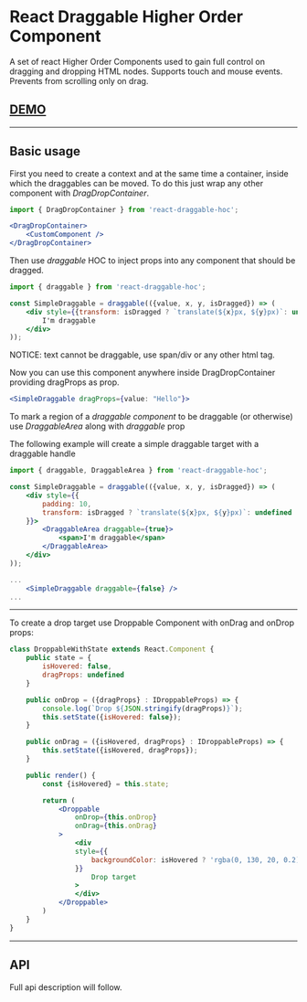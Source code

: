 # React Draggable Higher Order Component

A set of react Higher Order Components used to gain full control on dragging and dropping HTML nodes. Supports touch and mouse events. Prevents from scrolling only on drag.

## [DEMO](https://codesandbox.io/s/github/dsimushkin/react-draggable-hoc/tree/master/demo)

---

## Basic usage

First you need to create a context and at the same time a container, inside which the draggables can be moved. To do this just wrap any other component with _DragDropContainer_.

```jsx
import { DragDropContainer } from 'react-draggable-hoc';

<DragDropContainer>
    <CustomComponent />
</DragDropContainer>
```

Then use _draggable_ HOC to inject props into any component that should be dragged. 
```jsx
import { draggable } from 'react-draggable-hoc';

const SimpleDraggable = draggable(({value, x, y, isDragged}) => (
    <div style={{transform: isDragged ? `translate(${x}px, ${y}px)`: undefined}}>
        I'm draggable
    </div>
));
```
NOTICE: text cannot be draggable, use span/div or any other html tag.

Now you can use this component anywhere inside DragDropContainer providing dragProps as prop.

```jsx
<SimpleDraggable dragProps={value: "Hello"}>
```

To mark a region of a _draggable component_ to be draggable (or otherwise) use _DraggableArea_ along with _draggable_ prop

The following example will create a simple draggable target with a draggable handle

```jsx
import { draggable, DraggableArea } from 'react-draggable-hoc';

const SimpleDraggable = draggable(({value, x, y, isDragged}) => (
    <div style={{
        padding: 10,
        transform: isDragged ? `translate(${x}px, ${y}px)`: undefined
    }}>
        <DraggableArea draggable={true}>
            <span>I'm draggable</span>
        </DraggableArea>
    </div>
));

...
    <SimpleDraggable draggable={false} />
...
```

---

To create a drop target use Droppable Component with onDrag and onDrop props:
```jsx
class DroppableWithState extends React.Component {
    public state = {
        isHovered: false,
        dragProps: undefined
    }

    public onDrop = ({dragProps} : IDroppableProps) => {
        console.log(`Drop ${JSON.stringify(dragProps)}`);
        this.setState({isHovered: false});
    }

    public onDrag = ({isHovered, dragProps} : IDroppableProps) => {
        this.setState({isHovered, dragProps});
    }

    public render() {
        const {isHovered} = this.state;

        return (
            <Droppable
                onDrop={this.onDrop}
                onDrag={this.onDrag}
            >
                <div
                style={{
                    backgroundColor: isHovered ? 'rgba(0, 130, 20, 0.2)' : undefined,
                }}
                    Drop target
                >
                </div>
            </Droppable>
        )
    }
}
```
---
## API

Full api description will follow.
